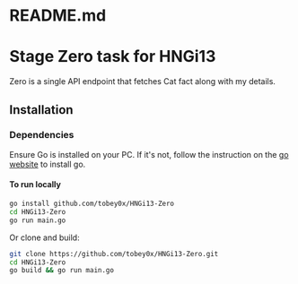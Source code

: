 # README.md
# Stage Zero task for HNGi13

Zero is a single API endpoint that fetches Cat fact along with my details.

## Installation

### Dependencies

Ensure Go is installed on your PC.
If it's not, follow the instruction on the [go website](https://go.dev/doc/install) to install go.

#### To run locally

```bash
go install github.com/tobey0x/HNGi13-Zero
cd HNGi13-Zero
go run main.go
```

Or clone and build:

```bash
git clone https://github.com/tobey0x/HNGi13-Zero.git
cd HNGi13-Zero
go build && go run main.go
```
